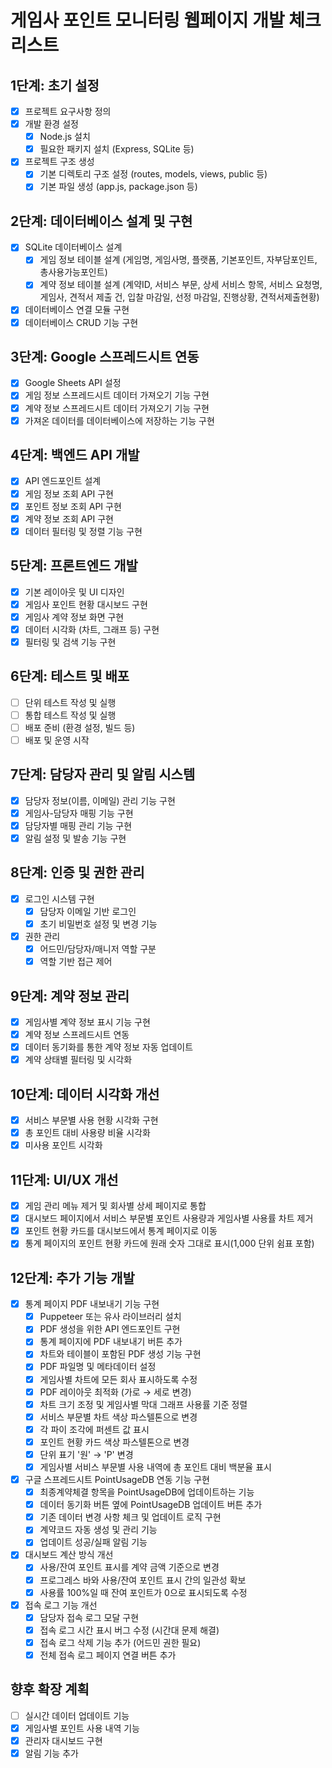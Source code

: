# 게임사 포인트 모니터링 웹페이지 개발 체크리스트

## 1단계: 초기 설정
- [x] 프로젝트 요구사항 정의
- [x] 개발 환경 설정
  - [x] Node.js 설치
  - [x] 필요한 패키지 설치 (Express, SQLite 등)
- [x] 프로젝트 구조 생성
  - [x] 기본 디렉토리 구조 설정 (routes, models, views, public 등)
  - [x] 기본 파일 생성 (app.js, package.json 등)

## 2단계: 데이터베이스 설계 및 구현
- [x] SQLite 데이터베이스 설계
  - [x] 게임 정보 테이블 설계 (게임명, 게임사명, 플랫폼, 기본포인트, 자부담포인트, 총사용가능포인트)
  - [x] 계약 정보 테이블 설계 (계약ID, 서비스 부문, 상세 서비스 항목, 서비스 요청명, 게임사, 견적서 제출 건, 입찰 마감일, 선정 마감일, 진행상황, 견적서제출현황)
- [x] 데이터베이스 연결 모듈 구현
- [x] 데이터베이스 CRUD 기능 구현

## 3단계: Google 스프레드시트 연동
- [x] Google Sheets API 설정
- [x] 게임 정보 스프레드시트 데이터 가져오기 기능 구현
- [x] 계약 정보 스프레드시트 데이터 가져오기 기능 구현
- [x] 가져온 데이터를 데이터베이스에 저장하는 기능 구현

## 4단계: 백엔드 API 개발
- [x] API 엔드포인트 설계
- [x] 게임 정보 조회 API 구현
- [x] 포인트 정보 조회 API 구현
- [x] 계약 정보 조회 API 구현
- [x] 데이터 필터링 및 정렬 기능 구현

## 5단계: 프론트엔드 개발
- [x] 기본 레이아웃 및 UI 디자인
- [x] 게임사 포인트 현황 대시보드 구현
- [x] 게임사 계약 정보 화면 구현
- [x] 데이터 시각화 (차트, 그래프 등) 구현
- [x] 필터링 및 검색 기능 구현

## 6단계: 테스트 및 배포
- [ ] 단위 테스트 작성 및 실행
- [ ] 통합 테스트 작성 및 실행
- [ ] 배포 준비 (환경 설정, 빌드 등)
- [ ] 배포 및 운영 시작

## 7단계: 담당자 관리 및 알림 시스템
- [x] 담당자 정보(이름, 이메일) 관리 기능 구현
- [x] 게임사-담당자 매핑 기능 구현
- [x] 담당자별 매핑 관리 기능 구현
- [x] 알림 설정 및 발송 기능 구현

## 8단계: 인증 및 권한 관리
- [x] 로그인 시스템 구현
  - [x] 담당자 이메일 기반 로그인
  - [x] 초기 비밀번호 설정 및 변경 기능
- [x] 권한 관리
  - [x] 어드민/담당자/매니저 역할 구분
  - [x] 역할 기반 접근 제어

## 9단계: 계약 정보 관리
- [x] 게임사별 계약 정보 표시 기능 구현
- [x] 계약 정보 스프레드시트 연동
- [x] 데이터 동기화를 통한 계약 정보 자동 업데이트
- [x] 계약 상태별 필터링 및 시각화

## 10단계: 데이터 시각화 개선
- [x] 서비스 부문별 사용 현황 시각화 구현
- [x] 총 포인트 대비 사용량 비율 시각화
- [x] 미사용 포인트 시각화

## 11단계: UI/UX 개선
- [x] 게임 관리 메뉴 제거 및 회사별 상세 페이지로 통합
- [x] 대시보드 페이지에서 서비스 부문별 포인트 사용량과 게임사별 사용률 차트 제거
- [x] 포인트 현황 카드를 대시보드에서 통계 페이지로 이동
- [x] 통계 페이지의 포인트 현황 카드에 원래 숫자 그대로 표시(1,000 단위 쉼표 포함)

## 12단계: 추가 기능 개발
- [x] 통계 페이지 PDF 내보내기 기능 구현
  - [x] Puppeteer 또는 유사 라이브러리 설치
  - [x] PDF 생성을 위한 API 엔드포인트 구현
  - [x] 통계 페이지에 PDF 내보내기 버튼 추가
  - [x] 차트와 테이블이 포함된 PDF 생성 기능 구현
  - [x] PDF 파일명 및 메타데이터 설정
  - [x] 게임사별 차트에 모든 회사 표시하도록 수정
  - [x] PDF 레이아웃 최적화 (가로 → 세로 변경)
  - [x] 차트 크기 조정 및 게임사별 막대 그래프 사용률 기준 정렬
  - [x] 서비스 부문별 차트 색상 파스텔톤으로 변경
  - [x] 각 파이 조각에 퍼센트 값 표시
  - [x] 포인트 현황 카드 색상 파스텔톤으로 변경
  - [x] 단위 표기 '원' → 'P' 변경
  - [x] 게임사별 서비스 부문별 사용 내역에 총 포인트 대비 백분율 표시

- [x] 구글 스프레드시트 PointUsageDB 연동 기능 구현
  - [x] 최종계약체결 항목을 PointUsageDB에 업데이트하는 기능
  - [x] 데이터 동기화 버튼 옆에 PointUsageDB 업데이트 버튼 추가
  - [x] 기존 데이터 변경 사항 체크 및 업데이트 로직 구현
  - [x] 계약코드 자동 생성 및 관리 기능
  - [x] 업데이트 성공/실패 알림 기능

- [x] 대시보드 계산 방식 개선
  - [x] 사용/잔여 포인트 표시를 계약 금액 기준으로 변경
  - [x] 프로그레스 바와 사용/잔여 포인트 표시 간의 일관성 확보
  - [x] 사용률 100%일 때 잔여 포인트가 0으로 표시되도록 수정

- [x] 접속 로그 기능 개선
  - [x] 담당자 접속 로그 모달 구현
  - [x] 접속 로그 시간 표시 버그 수정 (시간대 문제 해결)
  - [x] 접속 로그 삭제 기능 추가 (어드민 권한 필요)
  - [x] 전체 접속 로그 페이지 연결 버튼 추가

## 향후 확장 계획
- [ ] 실시간 데이터 업데이트 기능
- [x] 게임사별 포인트 사용 내역 기능
- [x] 관리자 대시보드 구현
- [x] 알림 기능 추가 